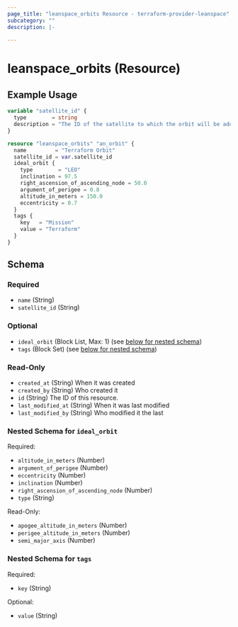 ```yaml
---
page_title: "leanspace_orbits Resource - terraform-provider-leanspace"
subcategory: ""
description: |-
  
---
```


# leanspace_orbits (Resource)



## Example Usage

```terraform
variable "satellite_id" {
  type        = string
  description = "The ID of the satellite to which the orbit will be added."
}

resource "leanspace_orbits" "an_orbit" {
  name         = "Terraform Orbit"
  satellite_id = var.satellite_id
  ideal_orbit {
    type        = "LEO"
    inclination = 97.5
    right_ascension_of_ascending_node = 50.0
    argument_of_perigee = 0.8
    altitude_in_meters = 150.0
    eccentricity = 0.7
  }
  tags {
    key   = "Mission"
    value = "Terraform"
  }
}
```

<!-- schema generated by tfplugindocs -->
## Schema

### Required

- `name` (String)
- `satellite_id` (String)

### Optional

- `ideal_orbit` (Block List, Max: 1) (see [below for nested schema](#nestedblock--ideal_orbit))
- `tags` (Block Set) (see [below for nested schema](#nestedblock--tags))

### Read-Only

- `created_at` (String) When it was created
- `created_by` (String) Who created it
- `id` (String) The ID of this resource.
- `last_modified_at` (String) When it was last modified
- `last_modified_by` (String) Who modified it the last

<a id="nestedblock--ideal_orbit"></a>
### Nested Schema for `ideal_orbit`

Required:

- `altitude_in_meters` (Number)
- `argument_of_perigee` (Number)
- `eccentricity` (Number)
- `inclination` (Number)
- `right_ascension_of_ascending_node` (Number)
- `type` (String)

Read-Only:

- `apogee_altitude_in_meters` (Number)
- `perigee_altitude_in_meters` (Number)
- `semi_major_axis` (Number)


<a id="nestedblock--tags"></a>
### Nested Schema for `tags`

Required:

- `key` (String)

Optional:

- `value` (String)
